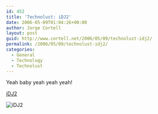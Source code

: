 ```yaml
---
id: 452
title: 'Technolust: iDJ2'
date: 2006-05-09T01:04:26+00:00
author: Jorge Cortell
layout: post
guid: http://www.cortell.net/2006/05/09/technolust-idj2/
permalink: /2006/05/09/technolust-idj2/
categories:
  - General
  - Technology
  - Technolust
---
```

Yeah baby yeah yeah yeah!

[iDJ2](http://www.numark.com/products/product_view.php?v=overview&n=169)

![iDJ2](http://www.numark.com/images/products/overview/idj2_overview.jpg)